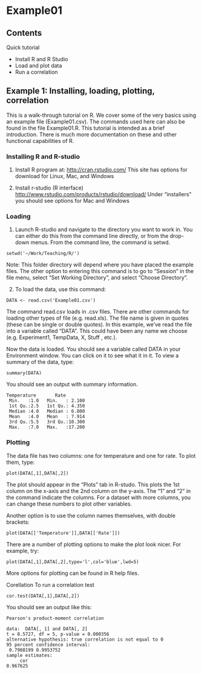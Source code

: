 # Example01

## Contents
Quick tutorial
 - Install R and R Studio
 - Load and plot data
 - Run a correlation

## Example 1: Installing, loading, plotting, correlation

This is a walk-through tutorial on R. We cover some of the very basics using an example file (Example01.csv). The commands used here can also be found in the file Example01.R. This tutorial is intended as a brief introduction. There is much more documentation on these and other functional capabilities of R. 

### Installing R and R-studio

1.  Install R program at: http://cran.rstudio.com/
This site has options for download for Linux, Mac, and Windows
 
2.  Install r-studio  (R interface)
http://www.rstudio.com/products/rstudio/download/
Under “installers” you should see options for Mac and Windows

### Loading

1. Launch R-studio and navigate to the directory you want to work in. You can either do this from the command line directly, or from the drop-down menus. From the command line, the command is setwd.

```setwd('~/Work/Teaching/R/')```

Note: This folder directory will depend where you have placed the example files. The other option to entering this command is to go to “Session” in the file menu, select “Set Working Directory”, and select “Choose Directory”.

2. To load the data, use this command:

```DATA <- read.csv('Example01.csv')```

The command read.csv loads in .csv files. There are other commands for loading other types of file (e.g. read.xls). The file name is given in quotes (these can be single or double quotes). In this example, we’ve read the file into a variable called “DATA”. This could have been any name we choose (e.g. Experiment1, TempData, X, Stuff
, etc.).

Now the data is loaded. You should see a variable called DATA in your Environment window. You can click on it to see what it in it. To view a summary of the data, type:

```summary(DATA)```

You should see an output with summary information.

```
Temperature       Rate       
 Min.   :1.0   Min.   : 2.100  
 1st Qu.:2.5   1st Qu.: 4.350  
 Median :4.0   Median : 6.800  
 Mean   :4.0   Mean   : 7.914  
 3rd Qu.:5.5   3rd Qu.:10.300  
 Max.   :7.0   Max.   :17.200
```

### Plotting

The data file has two columns: one for temperature and one for rate. To plot them, type:

```plot(DATA[,1],DATA[,2])```

The plot should appear in the “Plots” tab in R-studo. This plots the 1st column on the x-axis and the 2nd column on the y-axis. The “1” and “2” in the command indicate the columns. For a dataset with more columns, you can change these numbers to plot other variables.

Another option is to use the column names themselves, with double brackets:

```plot(DATA[['Temperature']],DATA[['Rate']])```

There are a number of plotting options to make the plot look nicer. For example, try:

```plot(DATA[,1],DATA[,2],type='l',col='blue',lwd=5)```

More options for plotting can be found in R help files.

Corellation
To run a correlation test

```cor.test(DATA[,1],DATA[,2])```

You should see an output like this:
```
Pearson's product-moment correlation

data:  DATA[, 1] and DATA[, 2]
t = 8.5727, df = 5, p-value = 0.000356
alternative hypothesis: true correlation is not equal to 0
95 percent confidence interval:
 0.7908199 0.9953752
sample estimates:
     cor 
0.967625
```

